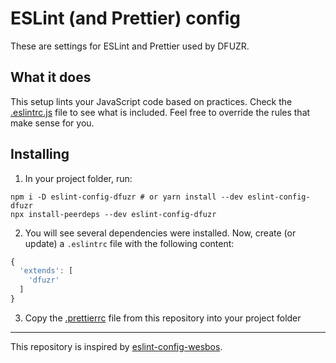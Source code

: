 # ESLint (and Prettier) config

These are settings for ESLint and Prettier used by DFUZR.

## What it does

This setup lints your JavaScript code based on practices. Check the [.eslintrc.js](https://github.com/dfuzr/eslint-config-dfuzr/blob/master/.eslintrc.js) file to see what is included. Feel free to override the rules that make sense for you.

## Installing

1. In your project folder, run:

```
npm i -D eslint-config-dfuzr # or yarn install --dev eslint-config-dfuzr
npx install-peerdeps --dev eslint-config-dfuzr
```

2. You will see several dependencies were installed. Now, create (or update) a `.eslintrc` file with the following content:

```js
{
  'extends': [
    'dfuzr'
  ]
}
```

3. Copy the [.prettierrc](https://github.com/dfuzr/eslint-config-dfuzr/blob/master/.prettierrc) file from this repository into your project folder

---

This repository is inspired by [eslint-config-wesbos](https://github.com/wesbos/eslint-config-wesbos).
